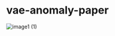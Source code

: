 # vae-anomaly-paper

![image1 (1)](https://github.com/keiserlab/vae-anomaly-paper/assets/85256012/587e5b98-0004-4d95-8ca5-e7c1b4a0512e)
